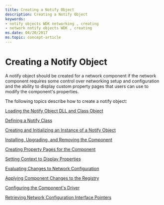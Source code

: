 ```yaml
---
title: Creating a Notify Object
description: Creating a Notify Object
keywords:
- notify objects WDK networking , creating
- network notify objects WDK , creating
ms.date: 04/20/2017
ms.topic: concept-article
---
```


# Creating a Notify Object





A notify object should be created for a network component if the network component requires some control over networking setup and configuration and the ability to display custom property pages that users can use to modify the component's properties.

The following topics describe how to create a notify object:

[Loading the Notify Object DLL and Class Object](loading-the-notify-object-dll-and-class-object.md)

[Defining a Notify Class](defining-a-notify-class.md)

[Creating and Initializing an Instance of a Notify Object](creating-and-initializing-an-instance-of-a-notify-object.md)

[Installing, Upgrading, and Removing the Component](installing--upgrading--and-removing-the-component.md)

[Creating Property Pages for the Component](creating-property-pages-for-the-component.md)

[Setting Context to Display Properties](setting-context-to-display-properties.md)

[Evaluating Changes to Network Configuration](evaluating-changes-to-network-configuration.md)

[Applying Component Changes to the Registry](applying-component-changes-to-the-registry.md)

[Configuring the Component's Driver](configuring-the-component-s-driver.md)

[Retrieving Network Configuration Interface Pointers](retrieving-network-configuration-interface-pointers.md)

 

 






